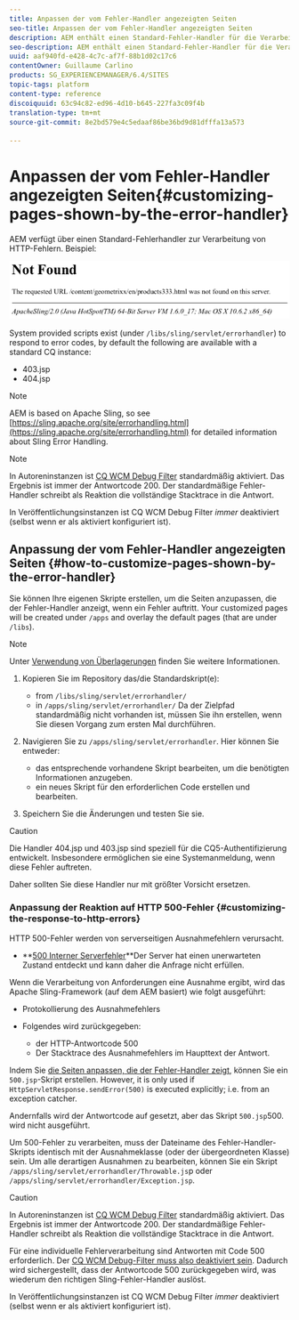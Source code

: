 ```yaml
---
title: Anpassen der vom Fehler-Handler angezeigten Seiten
seo-title: Anpassen der vom Fehler-Handler angezeigten Seiten
description: AEM enthält einen Standard-Fehler-Handler für die Verarbeitung von HTTP-Fehlern.
seo-description: AEM enthält einen Standard-Fehler-Handler für die Verarbeitung von HTTP-Fehlern.
uuid: aaf940fd-e428-4c7c-af7f-88b1d02c17c6
contentOwner: Guillaume Carlino
products: SG_EXPERIENCEMANAGER/6.4/SITES
topic-tags: platform
content-type: reference
discoiquuid: 63c94c82-ed96-4d10-b645-227fa3c09f4b
translation-type: tm+mt
source-git-commit: 8e2bd579e4c5edaaf86be36bd9d81dfffa13a573

---
```



# Anpassen der vom Fehler-Handler angezeigten Seiten{#customizing-pages-shown-by-the-error-handler}

AEM verfügt über einen Standard-Fehlerhandler zur Verarbeitung von HTTP-Fehlern. Beispiel:

![chlimage_1-67](assets/chlimage_1-67.png)

System provided scripts exist (under `/libs/sling/servlet/errorhandler`) to respond to error codes, by default the following are available with a standard CQ instance:

* 403.jsp
* 404.jsp

>[!NOTE]
>
>AEM is based on Apache Sling, so see [https://sling.apache.org/site/errorhandling.html](https://sling.apache.org/site/errorhandling.html) for detailed information about Sling Error Handling.

>[!NOTE]
>
>In Autoreninstanzen ist [CQ WCM Debug Filter](/help/sites-deploying/osgi-configuration-settings.md) standardmäßig aktiviert. Das Ergebnis ist immer der Antwortcode 200. Der standardmäßige Fehler-Handler schreibt als Reaktion die vollständige Stacktrace in die Antwort.
>
>In Veröffentlichungsinstanzen ist CQ WCM Debug Filter *immer* deaktiviert (selbst wenn er als aktiviert konfiguriert ist).

## Anpassung der vom Fehler-Handler angezeigten Seiten {#how-to-customize-pages-shown-by-the-error-handler}

Sie können Ihre eigenen Skripte erstellen, um die Seiten anzupassen, die der Fehler-Handler anzeigt, wenn ein Fehler auftritt. Your customized pages will be created under `/apps` and overlay the default pages (that are under `/libs`).

>[!NOTE]
>
>Unter [Verwendung von Überlagerungen](/help/sites-developing/overlays.md) finden Sie weitere Informationen.

1. Kopieren Sie im Repository das/die Standardskript(e):

   * from `/libs/sling/servlet/errorhandler/`
   * in `/apps/sling/servlet/errorhandler/`
   Da der Zielpfad standardmäßig nicht vorhanden ist, müssen Sie ihn erstellen, wenn Sie diesen Vorgang zum ersten Mal durchführen.

1. Navigieren Sie zu `/apps/sling/servlet/errorhandler`. Hier können Sie entweder:

   * das entsprechende vorhandene Skript bearbeiten, um die benötigten Informationen anzugeben.
   * ein neues Skript für den erforderlichen Code erstellen und bearbeiten.

1. Speichern Sie die Änderungen und testen Sie sie.

>[!CAUTION]
>
>Die Handler 404.jsp und 403.jsp sind speziell für die CQ5-Authentifizierung entwickelt. Insbesondere ermöglichen sie eine Systemanmeldung, wenn diese Fehler auftreten.
>
>Daher sollten Sie diese Handler nur mit größter Vorsicht ersetzen.

### Anpassung der Reaktion auf HTTP 500-Fehler {#customizing-the-response-to-http-errors}

HTTP 500-Fehler werden von serverseitigen Ausnahmefehlern verursacht.

* **[500 Interner Serverfehler](https://www.w3.org/Protocols/rfc2616/rfc2616-sec10.html)**Der Server hat einen unerwarteten Zustand entdeckt und kann daher die Anfrage nicht erfüllen.

Wenn die Verarbeitung von Anforderungen eine Ausnahme ergibt, wird das Apache Sling-Framework (auf dem AEM basiert) wie folgt ausgeführt:

* Protokollierung des Ausnahmefehlers
* Folgendes wird zurückgegeben:

   * der HTTP-Antwortcode 500
   * Der Stacktrace des Ausnahmefehlers
   im Haupttext der Antwort.

Indem Sie [die Seiten anpassen, die der Fehler-Handler zeigt](#how-to-customize-pages-shown-by-the-error-handler), können Sie ein `500.jsp`-Skript erstellen. However, it is only used if `HttpServletResponse.sendError(500)` is executed explicitly; i.e. from an exception catcher.

Andernfalls wird der Antwortcode auf gesetzt, aber das Skript `500.jsp`500.  wird nicht ausgeführt.

Um 500-Fehler zu verarbeiten, muss der Dateiname des Fehler-Handler-Skripts identisch mit der Ausnahmeklasse (oder der übergeordneten Klasse) sein. Um alle derartigen Ausnahmen zu bearbeiten, können Sie ein Skript `/apps/sling/servlet/errorhandler/Throwable.js`p oder `/apps/sling/servlet/errorhandler/Exception.jsp`.

>[!CAUTION]
>
>In Autoreninstanzen ist [CQ WCM Debug Filter](/help/sites-deploying/osgi-configuration-settings.md) standardmäßig aktiviert. Das Ergebnis ist immer der Antwortcode 200. Der standardmäßige Fehler-Handler schreibt als Reaktion die vollständige Stacktrace in die Antwort.
>
>Für eine individuelle Fehlerverarbeitung sind Antworten mit Code 500 erforderlich. Der [CQ WCM Debug-Filter muss also deaktiviert sein](/help/sites-deploying/osgi-configuration-settings.md). Dadurch wird sichergestellt, dass der Antwortcode 500 zurückgegeben wird, was wiederum den richtigen Sling-Fehler-Handler auslöst.
>
>In Veröffentlichungsinstanzen ist CQ WCM Debug Filter *immer* deaktiviert (selbst wenn er als aktiviert konfiguriert ist).

